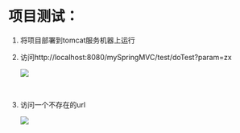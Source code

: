 # 项目测试：
1. 将项目部署到tomcat服务机器上运行

2. 访问http://localhost:8080/mySpringMVC/test/doTest?param=zx

   ![](https://ws1.sinaimg.cn/large/006tNc79ly1fqevedospaj30fi03ejri.jpg)

   ​

3. 访问一个不存在的url

   ![](https://ws3.sinaimg.cn/large/006tNc79ly1fqevea2zcuj30en02caa5.jpg)

   ​